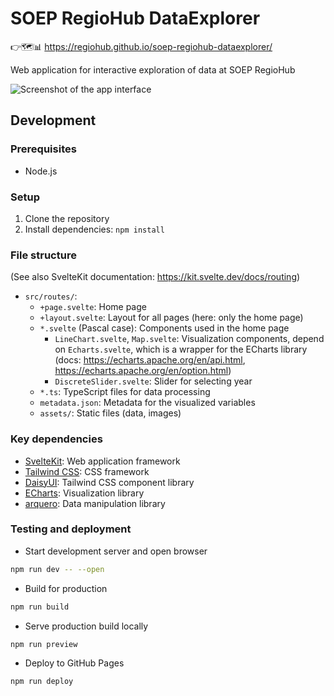 # SOEP RegioHub DataExplorer

👉🗺️📊 https://regiohub.github.io/soep-regiohub-dataexplorer/

Web application for interactive exploration of data at SOEP RegioHub

![Screenshot of the app interface](https://user-images.githubusercontent.com/25417022/234571134-0f4dc43d-5d8d-4218-92eb-2d12cd0a7c0c.png)

## Development

### Prerequisites

- Node.js

### Setup

1. Clone the repository
2. Install dependencies: `npm install`

### File structure

(See also SvelteKit documentation: https://kit.svelte.dev/docs/routing)

- `src/routes/`:
  - `+page.svelte`: Home page
  - `+layout.svelte`: Layout for all pages (here: only the home page)
  - `*.svelte` (Pascal case): Components used in the home page
    - `LineChart.svelte`, `Map.svelte`: Visualization components, depend on `Echarts.svelte`, which is a wrapper for the ECharts library (docs: https://echarts.apache.org/en/api.html, https://echarts.apache.org/en/option.html)
    - `DiscreteSlider.svelte`: Slider for selecting year
  - `*.ts`: TypeScript files for data processing
  - `metadata.json`: Metadata for the visualized variables
  - `assets/`: Static files (data, images)

### Key dependencies

- [SvelteKit](https://kit.svelte.dev/docs): Web application framework
- [Tailwind CSS](https://tailwindcss.com/docs): CSS framework
- [DaisyUI](https://daisyui.com/docs): Tailwind CSS component library
- [ECharts](https://echarts.apache.org/en/index.html): Visualization library
- [arquero](https://uwdata.github.io/arquero/): Data manipulation library

### Testing and deployment

- Start development server and open browser

```bash
npm run dev -- --open
```

- Build for production

```bash
npm run build
```

- Serve production build locally

```bash
npm run preview
```

- Deploy to GitHub Pages

```bash
npm run deploy
```
